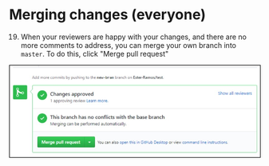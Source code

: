 # Merging changes (everyone)
19. When your reviewers are happy with your changes, and there are no more
comments to address, you can merge your own branch into `master`. To do this,
click "Merge pull request"

![Merge a branch](images/merge.jpg)
